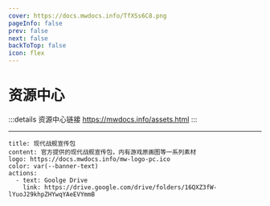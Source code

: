 ```yaml
---
cover: https://docs.mwdocs.info/TfXSs6C8.png
pageInfo: false
prev: false
next: false
backToTop: false
icon: flex
---
```


# 资源中心

:::details 资源中心链接
https://mwdocs.info/assets.html
:::

---

```component VPBanner
title: 现代战舰宣传包
content: 官方提供的现代战舰宣传包，内有游戏原画图等一系列素材
logo: https://docs.mwdocs.info/mw-logo-pc.ico
color: var(--banner-text)
actions:
  - text: Goolge Drive
    link: https://drive.google.com/drive/folders/16QXZ3fW-lYuoJ29khpZHYwqYAeEVYmmB
```